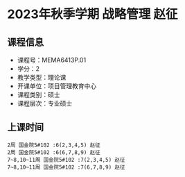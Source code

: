 # 2023年秋季学期 战略管理 赵征






## 课程信息

- 课程号：MEMA6413P.01
- 学分：2
- 教学类型：理论课
- 开课单位：项目管理教育中心
- 课程类别：硕士
- 课程层次：专业硕士

## 上课时间

```
2周 国金院5#102 :6(2,3,4,5) 赵征
2周 国金院5#102 :6(6,7,8,9) 赵征
7~8,10~11周 国金院5#102 :7(2,3,4,5) 赵征
7~8,10~11周 国金院5#102 :7(6,7,8,9) 赵征
```

